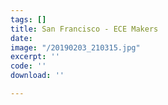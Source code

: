 ```yaml
---
tags: []
title: San Francisco - ECE Makers
date: 
image: "/20190203_210315.jpg"
excerpt: ''
code: ''
download: ''

---
```

